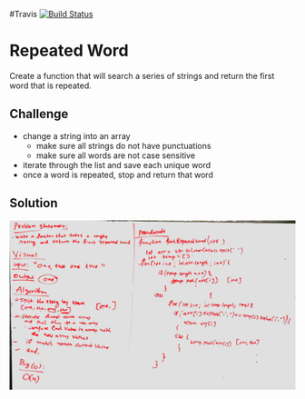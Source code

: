 #Travis
[![Build Status](https://travis-ci.com/pdkim/data-structure-and-algorithms.svg?branch=repeated_word)](https://travis-ci.com/pdkim/data-structure-and-algorithms)

# Repeated Word
Create a function that will search a series of strings and return the first word that is repeated.

## Challenge
- change a string into an array
  - make sure all strings do not have punctuations
  - make sure all words are not case sensitive
- iterate through the list and save each unique word
- once a word is repeated, stop and return that word

## Solution
![whiteboard](assets/repeated_word.JPG)
